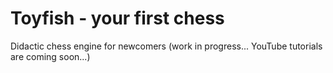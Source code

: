 # Toyfish - your first chess
Didactic chess engine for newcomers
(work in progress... YouTube tutorials are coming soon...)

